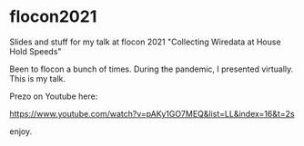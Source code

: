# flocon2021
Slides and stuff for my talk at flocon 2021  "Collecting Wiredata at House Hold Speeds"

Been to flocon a bunch of times.  During the pandemic, I presented virtually.  This is my talk.  

Prezo on Youtube here:

https://www.youtube.com/watch?v=pAKy1GO7MEQ&list=LL&index=16&t=2s

enjoy.
